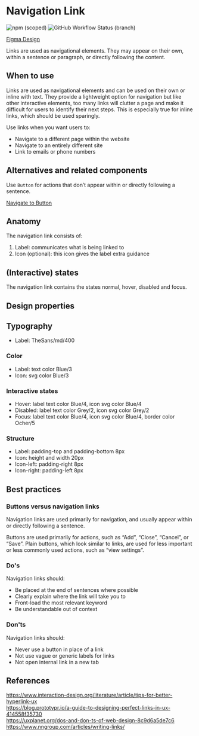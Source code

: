 # Navigation Link

![npm (scoped)](https://img.shields.io/npm/v/@gemeente-denhaag/link?logo=npm&style=flat-square)
![GitHub Workflow Status (branch)](https://img.shields.io/github/workflow/status/Gemeente-Denhaag/denhaag-component-library/Build%20and%20deploy%20Storybook%20to%20Azure%20Web%20App/main?logo=github&style=flat-square)

[Figma Design](https://www.figma.com/file/JpoY3waVoQGlLQzQXTL9nn/Design-System-Gemeente-Den-Haag?node-id=1485%3A1156)

Links are used as navigational elements. They may appear on their own, within a sentence or paragraph, or directly following the content.

## When to use

Links are used as navigational elements and can be used on their own or inline with text. They provide a lightweight option for navigation but like other interactive elements, too many links will clutter a page and make it difficult for users to identify their next steps. This is especially true for inline links, which should be used sparingly.

Use links when you want users to:

- Navigate to a different page within the website
- Navigate to an entirely different site
- Link to emails or phone numbers

## Alternatives and related components

Use `Button` for actions that don’t appear within or directly following a sentence.

[Navigate to Button](../?path=/docs/components-input-button--default)

## Anatomy

The navigation link consists of:

1. Label: communicates what is being linked to
2. Icon (optional): this icon gives the label extra guidance

## (Interactive) states

The navigation link contains the states normal, hover, disabled and focus.

## Design properties

## Typography

- Label: TheSans/md/400

### Color

- Label: text color Blue/3
- Icon: svg color Blue/3

### Interactive states

- Hover: label text color Blue/4, icon svg color Blue/4
- Disabled: label text color Grey/2, icon svg color Grey/2
- Focus: label text color Blue/4, icon svg color Blue/4, border color Ocher/5

### Structure

- Label: padding-top and padding-bottom 8px
- Icon: height and width 20px
- Icon-left: padding-right 8px
- Icon-right: padding-left 8px

## Best practices

### Buttons versus navigation links

Navigation links are used primarily for navigation, and usually appear within or directly following a sentence.

Buttons are used primarily for actions, such as “Add”, “Close”, “Cancel”, or “Save”. Plain buttons, which look similar to links, are used for less important or less commonly used actions, such as “view settings”.

### Do's

Navigation links should:

- Be placed at the end of sentences where possible
- Clearly explain where the link will take you to
- Front-load the most relevant keyword
- Be understandable out of context

### Don'ts

Navigation links should:

- Never use a button in place of a link
- Not use vague or generic labels for links
- Not open internal link in a new tab

## References

https://www.interaction-design.org/literature/article/tips-for-better-hyperlink-ux <br/>
https://blog.prototypr.io/a-guide-to-designing-perfect-links-in-ux-414558f35730 <br/>
https://uxplanet.org/dos-and-don-ts-of-web-design-8c9d6a5de7c6 <br/>
https://www.nngroup.com/articles/writing-links/

